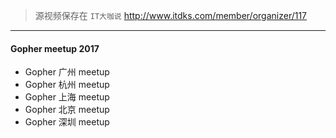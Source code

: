 > 源视频保存在 `IT大咖说`
http://www.itdks.com/member/organizer/117

---

#### Gopher meetup 2017
* Gopher 广州 meetup
* Gopher 杭州 meetup
* Gopher 上海 meetup
* Gopher 北京 meetup
* Gopher 深圳 meetup